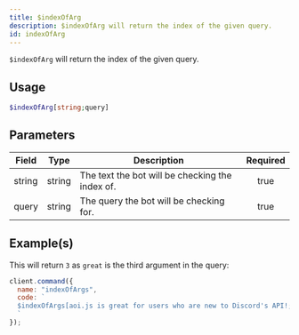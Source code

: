 ```yaml
---
title: $indexOfArg
description: $indexOfArg will return the index of the given query.
id: indexOfArg
---
```


`$indexOfArg` will return the index of the given query.

## Usage

```php
$indexOfArg[string;query]
```

## Parameters

| Field  | Type   | Description                                     | Required |
| ------ | ------ | ----------------------------------------------- | :------: |
| string | string | The text the bot will be checking the index of. |   true   |
| query  | string | The query the bot will be checking for.         |   true   |

## Example(s)

This will return `3` as `great` is the third argument in the query:

```javascript
client.command({
  name: "indexOfArgs",
  code: `
  $indexOfArgs[aoi.js is great for users who are new to Discord's API!;great]
  `
});
```
